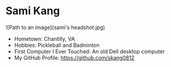 # Sami Kang

![Path to an image](sami's headshot.jpg)

- Hometown: Chantilly, VA
- Hobbies: Pickleball and Badminton
- First Computer I Ever Touched: An old Dell desktop computer
- My GitHub Profile: <https://github.com/skang0812>
